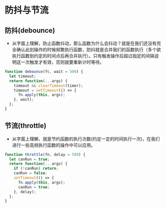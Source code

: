 # 防抖与节流

## 防抖(debounce)

- 从字面上理解，防止函数抖动，那么函数为什么会抖动？就是在我们还没有完全确认此刻操作的时候频繁执行函数，防抖就是合并我们的函数执行（多个欲执行函数到约定的时间点后再合并执行）。只有触发操作后超过指定的间隔说明这一次触发才有效，否则就要重新计时等待。

```js
function debounce(fc, wait = 500) {
  let timeout;
  return function(...args) {
    timeout && clearTimeout(timer);
    timeout = setTimeout(() => {
      fn.apply(this, args);
    }, wait);
  };
}
```

## 节流(throttle)

- 从字面上理解，就是节约函数的执行次数(约定一定的时间执行一次)，在我们进行一些高频执行函数的操作中可以应用。

```js
function throttle(fn, delay = 500) {
  let canRun = true;
  return function(...args) {
    if (!canRun) return;
    canRun = false;
    setTimeout(() => {
      fn.apply(this, args);
      canRun = true;
    }, delay);
  };
}
```
